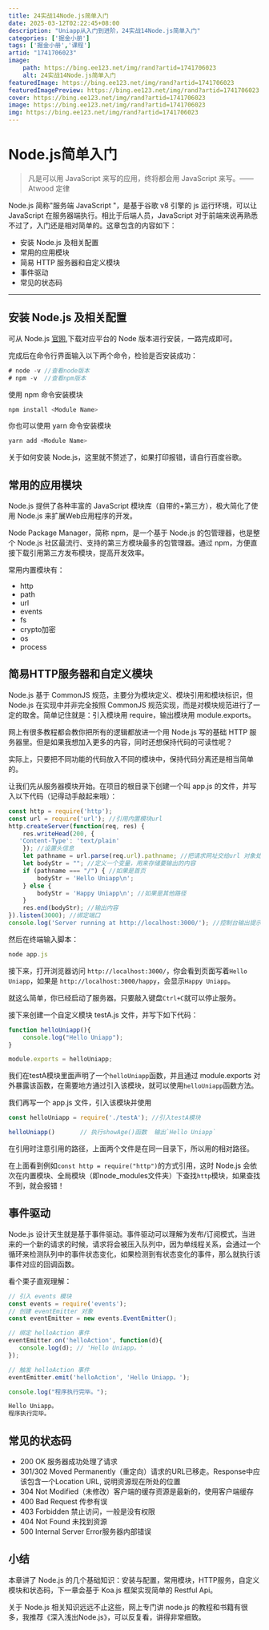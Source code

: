 ```yaml
---
title: 24实战14Node.js简单入门
date: 2025-03-12T02:22:45+08:00
description: "Uniapp从入门到进阶，24实战14Node.js简单入门"
categories: ['掘金小册']
tags: ['掘金小册','课程']
artid: "1741706023"
image:
    path: https://bing.ee123.net/img/rand?artid=1741706023
    alt: 24实战14Node.js简单入门
featuredImage: https://bing.ee123.net/img/rand?artid=1741706023
featuredImagePreview: https://bing.ee123.net/img/rand?artid=1741706023
cover: https://bing.ee123.net/img/rand?artid=1741706023
image: https://bing.ee123.net/img/rand?artid=1741706023
img: https://bing.ee123.net/img/rand?artid=1741706023
---
```


# Node.js简单入门

> 凡是可以用 JavaScript 来写的应用，终将都会用 JavaScript 来写。—— Atwood 定律

Node.js 简称"服务端 JavaScript "，是基于谷歌 v8 引擎的 js 运行环境，可以让 JavaScript 在服务器端执行。相比于后端人员，JavaScript 对于前端来说再熟悉不过了，入门还是相对简单的。这章包含的内容如下：

* 安装 Node.js 及相关配置
* 常用的应用模块
* 简易 HTTP 服务器和自定义模块
* 事件驱动
* 常见的状态码
---

## 安装 Node.js 及相关配置

可从 Node.js [官网](http://nodejs.cn/download/),下载对应平台的 Node 版本进行安装，一路完成即可。

完成后在命令行界面输入以下两个命令，检验是否安装成功：
```js
# node -v //查看node版本
# npm -v  //查看npm版本
```

使用 npm 命令安装模块
```js
npm install <Module Name>
```

你也可以使用 yarn 命令安装模块
```js
yarn add <Module Name>
```
关于如何安装 Node.js，这里就不赘述了，如果打印报错，请自行百度谷歌。

## 常用的应用模块

Node.js 提供了各种丰富的 JavaScript 模块库（自带的+第三方），极大简化了使用 Node.js 来扩展Web应用程序的开发。

Node Package Manager，简称 npm，是一个基于 Node.js 的包管理器，也是整个 Node.js 社区最流行、支持的第三方模块最多的包管理器。通过 npm，方便直接下载引用第三方发布模块，提高开发效率。

常用内置模块有：
+ http
+ path
+ url
+ events
+ fs
+ crypto加密
+ os
+ process

## 简易HTTP服务器和自定义模块

Node.js 基于 CommonJS 规范，主要分为模块定义、模块引用和模块标识，但 Node.js 在实现中并非完全按照 CommonJS 规范实现，而是对模块规范进行了一定的取舍。简单记住就是：引入模块用 require，输出模块用 module.exports。

网上有很多教程都会教你把所有的逻辑都放进一个用 Node.js 写的基础 HTTP 服务器里。但是如果我想加入更多的内容，同时还想保持代码的可读性呢？

实际上，只要把不同功能的代码放入不同的模块中，保持代码分离还是相当简单的。

让我们先从服务器模块开始。在项目的根目录下创建一个叫 app.js 的文件，并写入以下代码（记得动手敲起来哦）：
```js
const http = require('http');
const url = require('url'); //引用内置模块url  
http.createServer(function(req, res) {
	res.writeHead(200, {
   'Content-Type': 'text/plain'
	}); //设置头信息  
	let pathname = url.parse(req.url).pathname; //把请求网址交给url 对象处理  
	let bodyStr = ""; //定义一个变量，用来存储要输出的内容  
	if (pathname === "/") { //如果是首页   
		bodyStr = 'Hello Uniapp\n';
	} else {
		bodyStr = 'Happy Uniapp\n'; //如果是其他路径   
	}
	res.end(bodyStr); //输出内容   
}).listen(3000); //绑定端口 
console.log('Server running at http://localhost:3000/'); //控制台输出提示
```
然后在终端输入脚本：
```js
node app.js
```
接下来，打开浏览器访问 `http://localhost:3000/`，你会看到页面写着`Hello Uniapp`，如果是 `http://localhost:3000/happy`，会显示`Happy Uniapp`。

就这么简单，你已经启动了服务器。只要敲入键盘`Ctrl+C`就可以停止服务。

接下来创建一个自定义模块 testA.js 文件，并写下如下代码：

```js
function helloUniapp(){
	console.log("Hello Uniapp");
}

module.exports = helloUniapp;
```

我们在testA模块里面声明了一个`helloUniapp`函数，并且通过 module.exports 对外暴露该函数，在需要地方通过引入该模块，就可以使用`helloUniapp`函数方法。

我们再写一个 app.js 文件，引入该模块并使用
```js
const helloUniapp = require('./testA');	//引入testA模块

helloUniapp()  		// 执行showAge()函数  输出`Hello Uniapp`
```
在引用时注意引用的路径，上面两个文件是在同一目录下，所以用的相对路径。

在上面看到例如`const http = require("http")`的方式引用，这时 Node.js 会依次在内置模块、全局模块（即node_modules文件夹）下查找`http`模块，如果查找不到，就会报错！

## 事件驱动

Node.js 设计天生就是基于事件驱动。事件驱动可以理解为发布/订阅模式，当进来的一个新的请求的时候，请求将会被压入队列中，因为单线程关系，会通过一个循环来检测队列中的事件状态变化，如果检测到有状态变化的事件，那么就执行该事件对应的回调函数。

看个栗子直观理解：

```js
// 引入 events 模块
const events = require('events');
// 创建 eventEmitter 对象
const eventEmitter = new events.EventEmitter();

// 绑定 helloAction 事件
eventEmitter.on('helloAction', function(d){
   console.log(d); // 'Hello Uniapp。'
});

// 触发 helloAction 事件 
eventEmitter.emit('helloAction', 'Hello Uniapp。');

console.log("程序执行完毕。");
```

```html
Hello Uniapp。
程序执行完毕。
```

## 常见的状态码

+ 200 OK 服务器成功处理了请求
+ 301/302 Moved Permanently（重定向）请求的URL已移走。Response中应该包含一个Location URL, 说明资源现在所处的位置
+ 304 Not Modified（未修改）客户端的缓存资源是最新的，使用客户端缓存
+ 400 Bad Request 传参有误
+ 403 Forbidden 禁止访问，一般是没有权限
+ 404 Not Found 未找到资源
+ 500 Internal Server Error服务器内部错误

## 小结

本章讲了 Node.js 的几个基础知识：安装与配置，常用模块，HTTP服务，自定义模块和状态码，下一章会基于 Koa.js 框架实现简单的 Restful Api。

关于 Node.js 相关知识远远不止这些，网上专门讲 node.js 的教程和书籍有很多，我推荐《深入浅出Node.js》，可以反复看，讲得非常细致。